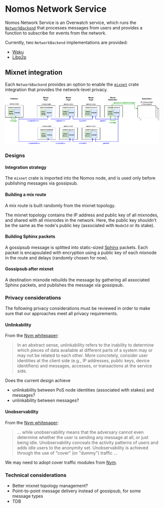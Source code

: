 # Nomos Network Service

Nomos Network Service is an Overwatch service, which runs the [`NetworkBackend`](./src/backends/mod.rs)
that processes messages from users and provides a function to subscribe for events from the network.

Currently, two `NetworkBackend` implementations are provided:
- [Waku](./src/backends/waku.rs)
- [Libp2p](./src/backends/libp2p.rs)


## Mixnet integration

Each `NetworkBackend` provides an option to enable the [`mixnet`](../../mixnet/) crate integration that provides the network-level privacy.

![](./docs/mixnet.drawio.png)


### Designs

#### Integration strategy

The `mixnet` crate is imported into the Nomos node, and is used only before publishing messages via gossipsub.

#### Building a mix route

A mix route is built randomly from the mixnet topology.

The mixnet topology contains the IP address and public key of all mixnodes, and shared with all mixnodes in the network.
Here, the public key shouldn't be the same as the node's public key (associated with `NodeId` or its stake).

#### Building Sphinx packets

A gossipsub message is splitted into static-sized [Sphinx](https://cypherpunks.ca/~iang/pubs/Sphinx_Oakland09.pdf) packets.
Each packet is encapsulated with encryption using a public key of each mixnode in the route and delays (randomly chosen for now).

#### Gossipsub after mixnet

A destination mixnode rebuilds the message by gathering all associated Sphinx packets, and publishes the message via gossipsub.


### Privacy considerations

The following privacy considerations must be reviewed in order to make sure that our approaches meet all privacy requirements.

#### Unlinkability

From the [Nym whitepaper](https://nymtech.net/nym-whitepaper.pdf):
> In an abstract sense, unlinkability refers to the inability to determine
> which pieces of data available at different parts of a system may or may not be related to each other.
> More concretely, consider user identities at the client side (e.g., IP addresses, public keys, device identifiers)
> and messages, accesses, or transactions at the service side. 

Does the current design achieve
- unlinkability between PoS node identities (associated with stakes) and messages?
- unlinkability between messages?

#### Unobservability

From the [Nym whitepaper](https://nymtech.net/nym-whitepaper.pdf):
> ... while unobservability means that the adversary cannot even determine whether the user is sending any
> message at all, or just being idle. Unobservability conceals the activity patterns of users and adds idle
> users to the anonymity set. Unobservability is achieved through the use of "cover" (or "dummy") traffic ...

We may need to adopt cover traffic modules from [Nym](https://github.com/nymtech/nym).


### Technical considerations

- Better mixnet topology management?
- Point-to-point message delivery instead of gossipsub, for some message types
- TDB
